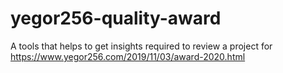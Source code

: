 # yegor256-quality-award
A tools that helps to get insights required to review a project for https://www.yegor256.com/2019/11/03/award-2020.html
